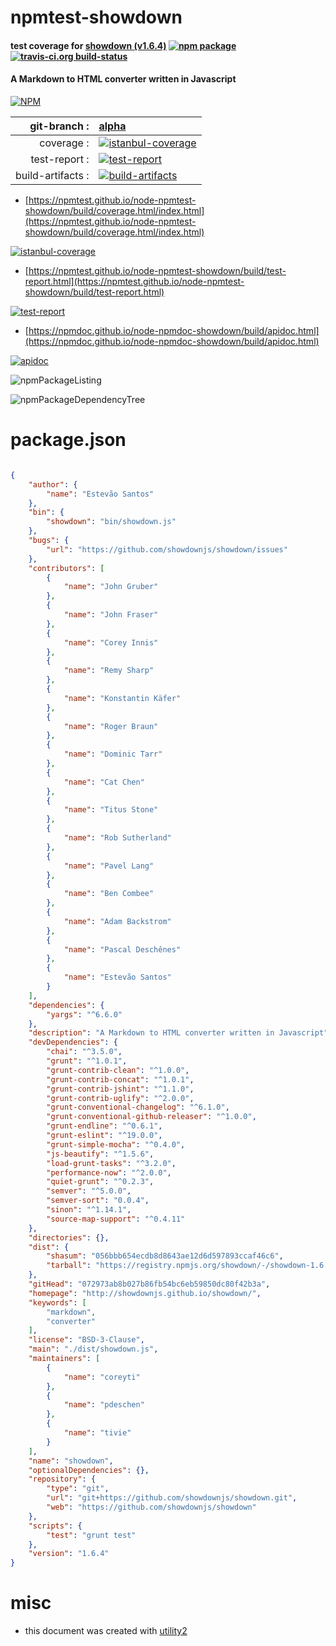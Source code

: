 # npmtest-showdown

#### test coverage for  [showdown (v1.6.4)](http://showdownjs.github.io/showdown/)  [![npm package](https://img.shields.io/npm/v/npmtest-showdown.svg?style=flat-square)](https://www.npmjs.org/package/npmtest-showdown) [![travis-ci.org build-status](https://api.travis-ci.org/npmtest/node-npmtest-showdown.svg)](https://travis-ci.org/npmtest/node-npmtest-showdown)

#### A Markdown to HTML converter written in Javascript

[![NPM](https://nodei.co/npm/showdown.png?downloads=true&downloadRank=true&stars=true)](https://www.npmjs.com/package/showdown)

| git-branch : | [alpha](https://github.com/npmtest/node-npmtest-showdown/tree/alpha)|
|--:|:--|
| coverage : | [![istanbul-coverage](https://npmtest.github.io/node-npmtest-showdown/build/coverage.badge.svg)](https://npmtest.github.io/node-npmtest-showdown/build/coverage.html/index.html)|
| test-report : | [![test-report](https://npmtest.github.io/node-npmtest-showdown/build/test-report.badge.svg)](https://npmtest.github.io/node-npmtest-showdown/build/test-report.html)|
| build-artifacts : | [![build-artifacts](https://npmtest.github.io/node-npmtest-showdown/glyphicons_144_folder_open.png)](https://github.com/npmtest/node-npmtest-showdown/tree/gh-pages/build)|

- [https://npmtest.github.io/node-npmtest-showdown/build/coverage.html/index.html](https://npmtest.github.io/node-npmtest-showdown/build/coverage.html/index.html)

[![istanbul-coverage](https://npmtest.github.io/node-npmtest-showdown/build/screenCapture.buildCi.browser.%252Ftmp%252Fbuild%252Fcoverage.lib.html.png)](https://npmtest.github.io/node-npmtest-showdown/build/coverage.html/index.html)

- [https://npmtest.github.io/node-npmtest-showdown/build/test-report.html](https://npmtest.github.io/node-npmtest-showdown/build/test-report.html)

[![test-report](https://npmtest.github.io/node-npmtest-showdown/build/screenCapture.buildCi.browser.%252Ftmp%252Fbuild%252Ftest-report.html.png)](https://npmtest.github.io/node-npmtest-showdown/build/test-report.html)

- [https://npmdoc.github.io/node-npmdoc-showdown/build/apidoc.html](https://npmdoc.github.io/node-npmdoc-showdown/build/apidoc.html)

[![apidoc](https://npmdoc.github.io/node-npmdoc-showdown/build/screenCapture.buildCi.browser.%252Ftmp%252Fbuild%252Fapidoc.html.png)](https://npmdoc.github.io/node-npmdoc-showdown/build/apidoc.html)

![npmPackageListing](https://npmtest.github.io/node-npmtest-showdown/build/screenCapture.npmPackageListing.svg)

![npmPackageDependencyTree](https://npmtest.github.io/node-npmtest-showdown/build/screenCapture.npmPackageDependencyTree.svg)



# package.json

```json

{
    "author": {
        "name": "Estevão Santos"
    },
    "bin": {
        "showdown": "bin/showdown.js"
    },
    "bugs": {
        "url": "https://github.com/showdownjs/showdown/issues"
    },
    "contributors": [
        {
            "name": "John Gruber"
        },
        {
            "name": "John Fraser"
        },
        {
            "name": "Corey Innis"
        },
        {
            "name": "Remy Sharp"
        },
        {
            "name": "Konstantin Käfer"
        },
        {
            "name": "Roger Braun"
        },
        {
            "name": "Dominic Tarr"
        },
        {
            "name": "Cat Chen"
        },
        {
            "name": "Titus Stone"
        },
        {
            "name": "Rob Sutherland"
        },
        {
            "name": "Pavel Lang"
        },
        {
            "name": "Ben Combee"
        },
        {
            "name": "Adam Backstrom"
        },
        {
            "name": "Pascal Deschênes"
        },
        {
            "name": "Estevão Santos"
        }
    ],
    "dependencies": {
        "yargs": "^6.6.0"
    },
    "description": "A Markdown to HTML converter written in Javascript",
    "devDependencies": {
        "chai": "^3.5.0",
        "grunt": "^1.0.1",
        "grunt-contrib-clean": "^1.0.0",
        "grunt-contrib-concat": "^1.0.1",
        "grunt-contrib-jshint": "^1.1.0",
        "grunt-contrib-uglify": "^2.0.0",
        "grunt-conventional-changelog": "^6.1.0",
        "grunt-conventional-github-releaser": "^1.0.0",
        "grunt-endline": "^0.6.1",
        "grunt-eslint": "^19.0.0",
        "grunt-simple-mocha": "^0.4.0",
        "js-beautify": "^1.5.6",
        "load-grunt-tasks": "^3.2.0",
        "performance-now": "^2.0.0",
        "quiet-grunt": "^0.2.3",
        "semver": "^5.0.0",
        "semver-sort": "0.0.4",
        "sinon": "^1.14.1",
        "source-map-support": "^0.4.11"
    },
    "directories": {},
    "dist": {
        "shasum": "056bbb654ecdb8d8643ae12d6d597893ccaf46c6",
        "tarball": "https://registry.npmjs.org/showdown/-/showdown-1.6.4.tgz"
    },
    "gitHead": "072973ab8b027b86fb54bc6eb59850dc80f42b3a",
    "homepage": "http://showdownjs.github.io/showdown/",
    "keywords": [
        "markdown",
        "converter"
    ],
    "license": "BSD-3-Clause",
    "main": "./dist/showdown.js",
    "maintainers": [
        {
            "name": "coreyti"
        },
        {
            "name": "pdeschen"
        },
        {
            "name": "tivie"
        }
    ],
    "name": "showdown",
    "optionalDependencies": {},
    "repository": {
        "type": "git",
        "url": "git+https://github.com/showdownjs/showdown.git",
        "web": "https://github.com/showdownjs/showdown"
    },
    "scripts": {
        "test": "grunt test"
    },
    "version": "1.6.4"
}
```



# misc
- this document was created with [utility2](https://github.com/kaizhu256/node-utility2)
